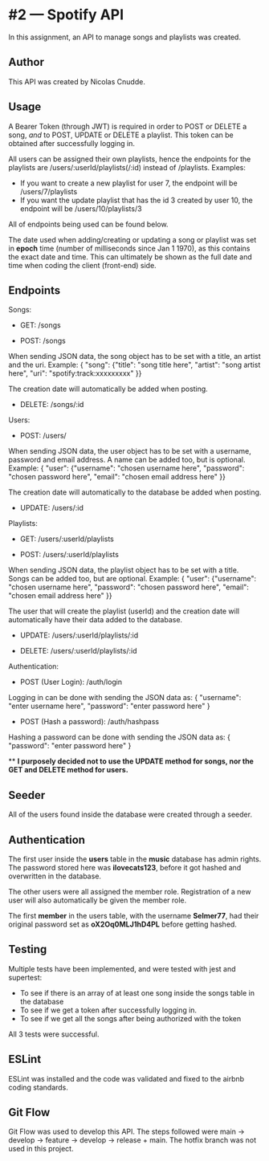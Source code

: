 # #2 — Spotify API

In this assignment, an API to manage songs and playlists was created.

## Author

This API was created by Nicolas Cnudde.

## Usage

A Bearer Token (through JWT) is required in order to POST or DELETE a song, *and* to POST, UPDATE or DELETE a playlist.
This token can be obtained after successfully logging in.

All users can be assigned their own playlists, hence the endpoints for the playlists are /users/:userId/playlists(/:id) instead of /playlists.
Examples:
- If you want to create a new playlist for user 7, the endpoint will be /users/7/playlists
- If you want the update playlist that has the id 3 created by user 10, the endpoint will be /users/10/playlists/3

All of endpoints being used can be found below.

The date used when adding/creating or updating a song or playlist was set in **epoch** time (number of milliseconds since Jan 1 1970), as this contains the exact date and time.
This can ultimately be shown as the full date and time when coding the client (front-end) side. 

## Endpoints

Songs:

- GET: /songs

- POST: /songs

When sending JSON data, the song object has to be set with a title, an artist and the uri.
Example: 
{ "song": {"title": "song title here", "artist": "song artist here", "uri": "spotify:track:xxxxxxxxx" }}

The creation date will automatically be added when posting.

- DELETE: /songs/:id

Users:

- POST: /users/

When sending JSON data, the user object has to be set with a username, password and email address. A name can be added too, but is optional.
Example: 
{ "user": {"username": "chosen username here", "password": "chosen password here", "email": "chosen email address here" }}

The creation date will automatically to the database be added when posting.

- UPDATE: /users/:id

Playlists: 

- GET: /users/:userId/playlists

- POST: /users/:userId/playlists

When sending JSON data, the playlist object has to be set with a title. Songs can be added too, but are optional.
Example: 
{ "user": {"username": "chosen username here", "password": "chosen password here", "email": "chosen email address here" }}

The user that will create the playlist (userId) and the creation date will automatically have their data added to the database.

- UPDATE: /users/:userId/playlists/:id

- DELETE: /users/:userId/playlists/:id

Authentication:

- POST (User Login): /auth/login

Logging in can be done with sending the JSON data as: { "username": "enter username here", "password": "enter password here" }

- POST (Hash a password): /auth/hashpass

Hashing a password can be done with sending the JSON data as: { "password": "enter password here" }

** **I purposely decided not to use the UPDATE method for songs, nor the GET and DELETE method for users.**

## Seeder

All of the users found inside the database were created through a seeder.

## Authentication

The first user inside the **users** table in the **music** database has admin rights. 
The password stored here was **ilovecats123**, before it got hashed and overwritten in the database.

The other users were all assigned the member role.
Registration of a new user will also automatically be given the member role.

The first **member** in the users table, with the username **Selmer77**, had their original password set as **oX2Oq0MLJ1hD4PL** before getting hashed.

## Testing

Multiple tests have been implemented, and were tested with jest and supertest:
- To see if there is an array of at least one song inside the songs table in the database
- To see if we get a token after successfully logging in.
- To see if we get all the songs after being authorized with the token

All 3 tests were successful.

## ESLint

ESLint was installed and the code was validated and fixed to the airbnb coding standards.

## Git Flow

Git Flow was used to develop this API. The steps followed were main -> develop -> feature -> develop -> release + main.
The hotfix branch was not used in this project.
